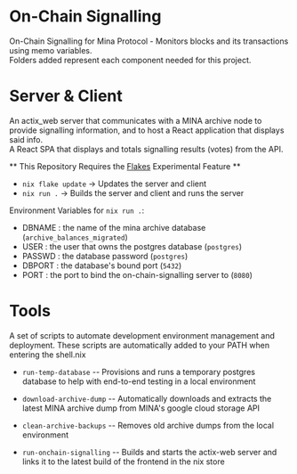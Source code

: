 # On-Chain Signalling

On-Chain Signalling for Mina Protocol - Monitors blocks and its transactions using memo variables.\
Folders added represent each component needed for this project.

# Server & Client

An actix_web server that communicates with a MINA archive node to provide signalling information, and to host a React application that displays said info.\
A React SPA that displays and totals signalling results (votes) from the API.

** This Repository Requires the [Flakes](https://nixos.wiki/wiki/Flakes#Installing_nix_flakes) Experimental Feature **

- `nix flake update` -> Updates the server and client
- `nix run .` -> Builds the server and client and runs the server

Environment Variables for `nix run .`:

- DBNAME : the name of the mina archive database (`archive_balances_migrated`)
- USER : the user that owns the postgres database (`postgres`)
- PASSWD : the database password (`postgres`)
- DBPORT : the database's bound port (`5432`)
- PORT : the port to bind the on-chain-signalling server to (`8080`)

# Tools

A set of scripts to automate development environment management and deployment. These scripts are automatically added to your PATH when entering the shell.nix

- `run-temp-database` --
  Provisions and runs a temporary postgres database to help with end-to-end testing in a local environment

- `download-archive-dump` --
  Automatically downloads and extracts the latest MINA archive dump from MINA's google cloud storage API

- `clean-archive-backups` --
  Removes old archive dumps from the local environment

- `run-onchain-signalling` --
  Builds and starts the actix-web server and links it to the latest build of the frontend in the nix store
